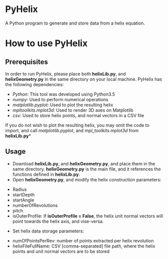 # PyHelix
A Python program to generate and store data from a helix equation.

# How to use PyHelix

## Prerequisites
In order to run PyHelix, please place both __helixLib.py__, and __helixGeometry.py__ in the same directory on your local machine.
PyHelix has the following dependencies:
- _Python:_ This tool was developed using Python3.5
- _numpy:_ Used to perform numerical operations
- _matplotlib.pyplot:_ Used to plot the resulting helix
- _mpltoolkits.mplot3d:_ Used to render 3D axes on Matplotlib
- _csv:_ Used to store helix points, and normal vectors in a CSV file

If you do not wish to plot the resulting helix, you may omit the code to import, and call _matplotlib.pyplot_, and _mpl_toolkits.mplot3d_ from __helixLib.py__*

## Usage
* Download __helixLib.py__, and __helixGeometry.py__, and place them in the same directory. __helixGeometry.py__ is the main file, and it references the functions defined in __helixLib.py__.
* Open __helixGeometry.py__, and modify the helix construction parameters:
- Radius
- startDepth
- startAngle
- numberOfRevolutions
- pitch
- isOuterProfile: If __isOuterProfile = False__, the helix unit normal vectors will point towards the helix axis, and vise-versa.
* Set helix data storage parameters:
- numOfPointsPerRev: number of points extracted per helix revolution
- helixFileFullName: CSV [comma-separated] file path, where the helix points and unit normal vectors are to be stored
